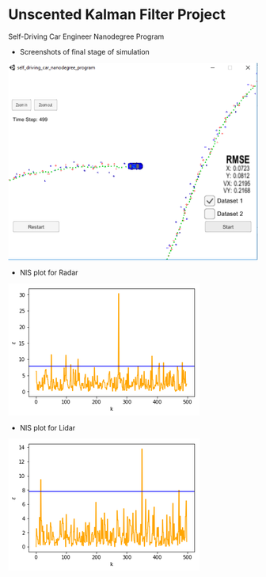 # Unscented Kalman Filter Project
Self-Driving Car Engineer Nanodegree Program

* Screenshots of final stage of simulation

![alt text](./images/forward.PNG)



* NIS plot for Radar

![alt text](./images/nis_radar.png)



* NIS plot for Lidar

![alt text](./images/nis_lidar.png)
